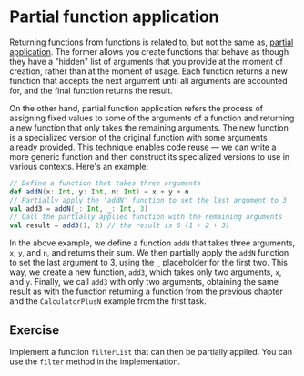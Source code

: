 # Partial function application
Returning functions from functions is related to, but not the same as, [partial application](https://en.wikipedia.org/wiki/Partial_application).
The former allows you create functions that behave as though they have a "hidden" list of arguments that you provide at the moment of creation, rather than at the moment of usage.
Each function returns a new function that accepts the next argument until all arguments are accounted for, and the final function returns the result.

On the other hand, partial function application refers the process of assigning fixed values to some of the arguments of a function and returning a new function that only takes the remaining arguments.
The new function is a specialized version of the original function with some arguments already provided.
This technique enables code reuse — we can write a more generic function and then construct its specialized versions to use in various contexts.
Here's an example:

```scala
// Define a function that takes three arguments
def addN(x: Int, y: Int, n: Int) = x + y + n
// Partially apply the 'addN' function to set the last argument to 3
val add3 = addN(_: Int, _: Int, 3)
// Call the partially applied function with the remaining arguments
val result = add3(1, 2) // the result is 6 (1 + 2 + 3)
```

In the above example, we define a function `addN` that takes three arguments, `x`, `y`, and `n`, and returns their sum.
We then partially apply the `addN` function to set the last argument to 3, using the `_` placeholder for the first two.
This way, we create a new function, `add3`, which takes only two arguments, `x`, and `y`.
Finally, we call `add3` with only two arguments, obtaining the same result as with the function returning a function from the previous chapter and the `CalculatorPlusN` example from the first task.

## Exercise 

Implement a function `filterList` that can then be partially applied.
You can use the `filter` method in the implementation.

